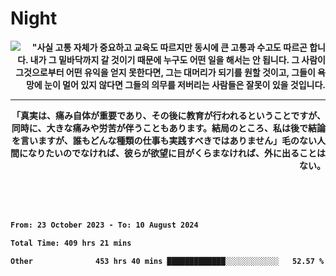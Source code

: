 <div>
<h1 align="left">Night</h1>
<img align="left" src="https://github.com/user-attachments/assets/9d416f7e-3a36-4f9c-8fdd-800c71504a94" />
  <p align="right"><b>"사실 고통 자체가 중요하고 교육도 따르지만 동시에 큰 고통과 수고도 따르곤 합니다. 내가 그 밑바닥까지 갈 것이기 때문에 누구도 어떤 일을 해서는 안 됩니다. 그 사람이 그것으로부터 어떤 유익을 얻지 못한다면, 그는 대머리가 되기를 원할 것이고, 그들이 욕망에 눈이 멀어 있지 않다면 그들의 의무를 저버리는 사람들은 잘못이 있을 것입니다.<b/></p>
<hr/>
<p align="right"><b>「真実は、痛み自体が重要であり、その後に教育が行われるということですが、同時に、大きな痛みや労苦が伴うこともあります。結局のところ、私は後で結論を言いますが、誰もどんな種類の仕事も実践すべきではありません」毛のない人間になりたいのでなければ、彼らが欲望に目がくらまなければ、外に出ることはない。</b></p>
</div>

<br/>
<br/>
<br/>

<!--START_SECTION:waka-->

```txt
From: 23 October 2023 - To: 10 August 2024

Total Time: 409 hrs 21 mins

Other              453 hrs 40 mins █████████████░░░░░░░░░░░░   52.57 %
```

<!--END_SECTION:waka-->
